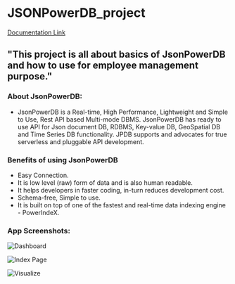# JSONPowerDB_project

[Documentation Link](http://login2explore.com/jpdb/docs.html)

## "This project is all about basics of JsonPowerDB and how to use for employee management purpose." 
### About JsonPowerDB:

- JsonPowerDB is a Real-time, High Performance, Lightweight and Simple to Use, Rest API based Multi-mode DBMS. JsonPowerDB has ready to use API for Json document DB, RDBMS, Key-value DB, GeoSpatial DB and Time Series DB functionality. JPDB supports and advocates for true serverless and pluggable API development.

### Benefits of using JsonPowerDB

- Easy Connection.
- It is low level (raw) form of data and is also human readable.
- It helps developers in faster coding, in-turn reduces development cost.
- Schema-free, Simple to use.
- It is built on top of one of the fastest and real-time data indexing engine - PowerIndeX.


### App Screenshots:

![Dashboard](https://github.com/BeAgarwal/JsonPowerDB/blob/master/Assets/Screenshots/Dashboard.PNG)

![Index Page](https://github.com/BeAgarwal/JsonPowerDB/blob/master/Assets/Screenshots/Index.PNG)

![Visualize](https://github.com/BeAgarwal/JsonPowerDB/blob/master/Assets/Screenshots/Server.PNG)

